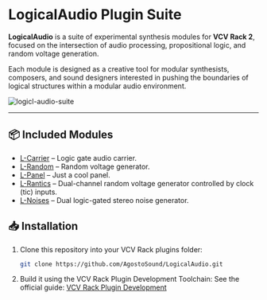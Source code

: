 # LogicalAudio Plugin Suite

**LogicalAudio** is a suite of experimental synthesis modules for **VCV Rack 2**, focused on the intersection of audio processing, propositional logic, and random voltage generation.

Each module is designed as a creative tool for modular synthesists, composers, and sound designers interested in pushing the boundaries of logical structures within a modular audio environment.

![logicl-audio-suite](https://github.com/user-attachments/assets/dc47f6f6-ea84-4129-adf3-fb9836ba96c5)


---

## 📦 Included Modules

- [L-Carrier](docs/L-Carrier.md) – Logic gate audio carrier.
- [L-Random](docs/L-Random.md) – Random voltage generator.
- [L-Panel](docs/L-Panel.md) – Just a cool panel.
- [L-Rantics](docs/L-Rantics.md) – Dual-channel random voltage generator controlled by clock (tic) inputs.
- [L-Noises](docs/L-Noises.md) – Dual logic-gated stereo noise generator.



## 📥 Installation

1. Clone this repository into your VCV Rack plugins folder:
   ```bash
   git clone https://github.com/AgostoSound/LogicalAudio.git
   ```

2. Build it using the VCV Rack Plugin Development Toolchain:
   See the official guide: [VCV Rack Plugin Development](https://vcvrack.com/manual/PluginDevelopmentTutorial)

